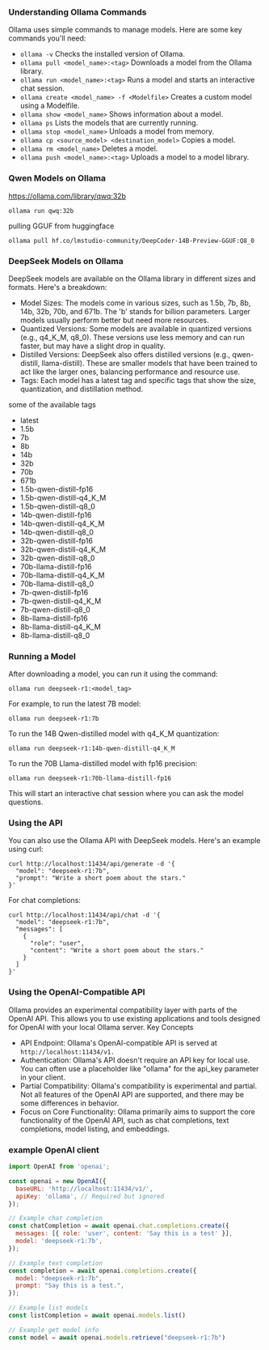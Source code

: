 ### Understanding Ollama Commands

Ollama uses simple commands to manage models. Here are some key commands you'll need:

* `ollama -v` Checks the installed version of Ollama.
* `ollama pull <model_name>:<tag>` Downloads a model from the Ollama library.
* `ollama run <model_name>:<tag>` Runs a model and starts an interactive chat session.
* `ollama create <model_name> -f <Modelfile>` Creates a custom model using a Modelfile.
* `ollama show <model_name>` Shows information about a model.
* `ollama ps` Lists the models that are currently running.
* `ollama stop <model_name>` Unloads a model from memory.
* `ollama cp <source_model> <destination_model>` Copies a model.
* `ollama rm <model_name>` Deletes a model.
* `ollama push <model_name>:<tag>` Uploads a model to a model library.

### Qwen Models on Ollama

https://ollama.com/library/qwq:32b

    ollama run qwq:32b

pulling GGUF from huggingface

    ollama pull hf.co/lmstudio-community/DeepCoder-14B-Preview-GGUF:Q8_0

### DeepSeek Models on Ollama

DeepSeek models are available on the Ollama library in different sizes and formats. Here's a breakdown:

* Model Sizes: The models come in various sizes, such as 1.5b, 7b, 8b, 14b, 32b, 70b, and 671b. The 'b' stands for billion parameters. Larger models usually perform better but need more resources.
* Quantized Versions: Some models are available in quantized versions (e.g., q4_K_M, q8_0). These versions use less memory and can run faster, but may have a slight drop in quality.
* Distilled Versions: DeepSeek also offers distilled versions (e.g., qwen-distill, llama-distill). These are smaller models that have been trained to act like the larger ones, balancing performance and resource use.
* Tags: Each model has a latest tag and specific tags that show the size, quantization, and distillation method.

some of the available tags


* latest
* 1.5b
* 7b
* 8b
* 14b
* 32b
* 70b
* 671b
* 1.5b-qwen-distill-fp16
* 1.5b-qwen-distill-q4_K_M
* 1.5b-qwen-distill-q8_0
* 14b-qwen-distill-fp16
* 14b-qwen-distill-q4_K_M
* 14b-qwen-distill-q8_0
* 32b-qwen-distill-fp16
* 32b-qwen-distill-q4_K_M
* 32b-qwen-distill-q8_0
* 70b-llama-distill-fp16
* 70b-llama-distill-q4_K_M
* 70b-llama-distill-q8_0
* 7b-qwen-distill-fp16
* 7b-qwen-distill-q4_K_M
* 7b-qwen-distill-q8_0
* 8b-llama-distill-fp16
* 8b-llama-distill-q4_K_M
* 8b-llama-distill-q8_0

### Running a Model

After downloading a model, you can run it using the command:

    ollama run deepseek-r1:<model_tag>

For example, to run the latest 7B model:

    ollama run deepseek-r1:7b

To run the 14B Qwen-distilled model with q4_K_M quantization:

    ollama run deepseek-r1:14b-qwen-distill-q4_K_M

To run the 70B Llama-distilled model with fp16 precision:

    ollama run deepseek-r1:70b-llama-distill-fp16

This will start an interactive chat session where you can ask the model questions.

### Using the API

You can also use the Ollama API with DeepSeek models. Here's an example using curl:

```
curl http://localhost:11434/api/generate -d '{
  "model": "deepseek-r1:7b",
  "prompt": "Write a short poem about the stars."
}'
```

For chat completions:

```
curl http://localhost:11434/api/chat -d '{
  "model": "deepseek-r1:7b",
  "messages": [
    {
      "role": "user",
      "content": "Write a short poem about the stars."
    }
  ]
}'
```

### Using the OpenAI-Compatible API

Ollama provides an experimental compatibility layer with parts of the OpenAI API. This allows you to use existing applications and tools designed for OpenAI with your local Ollama server.
Key Concepts

* API Endpoint: Ollama's OpenAI-compatible API is served at `http://localhost:11434/v1.`
* Authentication: Ollama's API doesn't require an API key for local use. You can often use a placeholder like "ollama" for the api_key parameter in your client.
* Partial Compatibility: Ollama's compatibility is experimental and partial. Not all features of the OpenAI API are supported, and there may be some differences in behavior.
* Focus on Core Functionality: Ollama primarily aims to support the core functionality of the OpenAI API, such as chat completions, text completions, model listing, and embeddings.

### example OpenAI client

```javascript
import OpenAI from 'openai';

const openai = new OpenAI({
  baseURL: 'http://localhost:11434/v1/',
  apiKey: 'ollama', // Required but ignored
});

// Example chat completion
const chatCompletion = await openai.chat.completions.create({
  messages: [{ role: 'user', content: 'Say this is a test' }],
  model: 'deepseek-r1:7b',
});

// Example text completion
const completion = await openai.completions.create({
  model: "deepseek-r1:7b",
  prompt: "Say this is a test.",
});

// Example list models
const listCompletion = await openai.models.list()

// Example get model info
const model = await openai.models.retrieve("deepseek-r1:7b")
```
